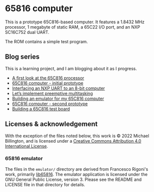 # 65816 computer

This is a prototype 65C816-based computer. It features a 1.8432 MHz processor, 1 megabyte of static RAM, a 65C22 I/O port, and an NXP SC16C752 dual UART.

The ROM contains a simple test program.

## Blog series

This is a learning project, and I am blogging about it as I progress.

- [A first look at the 65C816 processor](https://mike42.me/blog/2022-01-a-first-look-at-the-65c816-processor)
- [65C816 computer - initial prototype](https://mike42.me/blog/2022-02-65c816-computer-initial-prototype)
- [Interfacing an NXP UART to an 8-bit computer](https://mike42.me/blog/2022-02-interfacing-an-nxp-uart-to-an-8-bit-computer)
- [Let’s implement preemptive multitasking](https://mike42.me/blog/2022-03-lets-implement-preemptive-multitasking)
- [Building an emulator for my 65C816 computer](https://mike42.me/blog/2022-04-building-an-emulator-for-my-65c816-computer)
- [65C816 computer - second prototype](https://mike42.me/blog/2022-05-65c816-computer-second-prototype)
- [Building a 65C816 test board](https://mike42.me/blog/2022-06-building-a-65c816-test-board)

## Licenses & acknowledgement

With the exception of the files noted below, this work is © 2022 Michael Billington, and is licensed under a [Creative Commons Attribution 4.0 International License](http://creativecommons.org/licenses/by/4.0/).

### 65816 emulator

The files in the `emulator/` directory are derived from Francesco Rigoni's work, primarily [lib65816](https://github.com/FrancescoRigoni/Lib65816). The emulator application is licensed under the GNU General Public License, version 3. Please see the README and LICENSE file in that directory for details.
